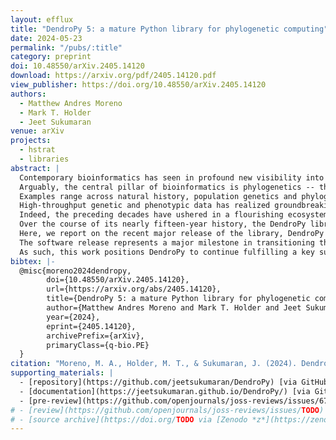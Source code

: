 ```yaml
---
layout: efflux
title: "DendroPy 5: a mature Python library for phylogenetic computing"
date: 2024-05-23
permalink: "/pubs/:title"
category: preprint
doi: 10.48550/arXiv.2405.14120
download: https://arxiv.org/pdf/2405.14120.pdf
view_publisher: https://doi.org/10.48550/arXiv.2405.14120
authors:
  - Matthew Andres Moreno
  - Mark T. Holder
  - Jeet Sukumaran
venue: arXiv
projects:
  - hstrat
  - libraries
abstract: |
  Contemporary bioinformatics has seen in profound new visibility into the composition, structure, and history of the natural world around us.
  Arguably, the central pillar of bioinformatics is phylogenetics -- the study of hereditary relatedness among organisms. Insight from phylogenetic analysis has touched nearly every corner of biology.
  Examples range across natural history, population genetics and phylogeography, conservation biology, public health, medicine, *in vivo* and *in silico* experimental evolution, application-oriented evolutionary algorithms, and beyond.
  High-throughput genetic and phenotypic data has realized groundbreaking results, in large part, through conjunction with open-source software used to process and analyze it.
  Indeed, the preceding decades have ushered in a flourishing ecosystem of bioinformatics software applications and libraries.
  Over the course of its nearly fifteen-year history, the DendroPy library for phylogenetic computation in Python has established a generalist niche in serving the bioinformatics community.
  Here, we report on the recent major release of the library, DendroPy version 5.
  The software release represents a major milestone in transitioning the library to a sustainable long-term development and maintenance trajectory.
  As such, this work positions DendroPy to continue fulfilling a key supporting role in phyloinformatics infrastructure.
bibtex: |-
  @misc{moreno2024dendropy,
        doi={10.48550/arXiv.2405.14120},
        url={https://arxiv.org/abs/2405.14120},
        title={DendroPy 5: a mature Python library for phylogenetic computing},
        author={Matthew Andres Moreno and Mark T. Holder and Jeet Sukumaran},
        year={2024},
        eprint={2405.14120},
        archivePrefix={arXiv},
        primaryClass={q-bio.PE}
  }
citation: "Moreno, M. A., Holder, M. T., & Sukumaran, J. (2024). DendroPy 5: a mature Python library for phylogenetic computing. arXiv preprint arXiv:2405.14120. https://doi.org/10.48550/arXiv.2405.14120"
supporting_materials: |
  - [repository](https://github.com/jeetsukumaran/DendroPy) [via GitHub <i class="icon-github-1"></i>](https://github.com/)
  - [documentation](https://jeetsukumaran.github.io/DendroPy/) [via GitHub Pages <i class="icon-github-1"></i>](https://pages.github.com/)
  - [pre-review](https://github.com/openjournals/joss-reviews/issues/6789) [via GitHub <i class="icon-github-1"></i>](https://github.com/)
# - [review](https://github.com/openjournals/joss-reviews/issues/TODO) [via GitHub <i class="icon-github-1"></i>](https://github.com/)
# - [source archive](https://doi.org/TODO via [Zenodo *z*](https://zenodo.org)
---
```

